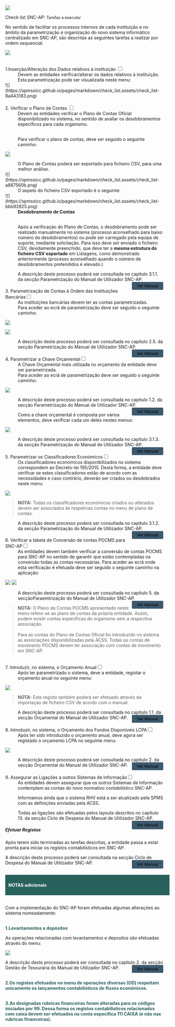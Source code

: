 <div class="cabecalho"><img src="https://spmssicc.github.io/pages/img/logos/SPMS2016B_272x105.png">

Check list SNC-AP: <span style="font-size:.9em">Tarefas a executar</span></div>

No sentido de facilitar os processos internos de cada instituição e no âmbito da parametrização e organização do novo sistema informático centralizado em SNC-AP, são descritas as seguintes tarefas a realizar por ordem sequencial.

![](https://spmssicc.github.io/pages/markdown/check_list.assets/check_list-3c4ff805.png)

<div style="padding-top:20px">
<label class="container"> 1.Inserção/Alteração dos Dados relativos à instituição <input type="checkbox"> <span class="checkmark"></span></label>
</div>

<div style="padding-left:40px">Devem as entidades verificar/alterar os dados relativos à instituição.
</br>Esta parametrização pode ser visualizada neste menu:</div>
![](https://spmssicc.github.io/pages/markdown/check_list.assets/check_list-8a443183.png)

<div style="padding-top:20px">
<label class="container"> 2. Verificar o Plano de Contas <input type="checkbox"> <span class="checkmark"></span></label>
</div>
<div style="padding-left:40px">Devem as entidades verificar o Plano de Contas Oficial disponibilizado no sistema, no sentido de avaliar os desdobramentos específicos para cada organismo.

</br>Para verificar o plano de contas, deve ser seguido o seguinte caminho:</div>

![](https://spmssicc.github.io/pages/markdown/check_list.assets/check_list-5bfbffc6.png)

<div style="padding-left:40px">O Plano de Contas poderá ser exportado para ficheiro CSV, para uma melhor análise.</div>
![](https://spmssicc.github.io/pages/markdown/check_list.assets/check_list-a887560b.png)

<div style="padding-left:40px">O aspeto do ficheiro CSV exportado é o seguinte:</div>
![](https://spmssicc.github.io/pages/markdown/check_list.assets/check_list-bbb92825.png)

<div style="padding-left:40px"><span style="font-weight:bold">Desdobramento de Contas</span>

 </br>Após a verificação do Plano de Contas, o desdobramento pode ser realizado manualmente no sistema (processo aconselhado para baixo número de desdobramentos) ou pode ser carregado pela equipa de suporte, mediante solicitação. Para isso deve ser enviado o ficheiro CSV, devidamente preenchido, que deve ter a <span style="font-weight:bold">mesma estrutura do ficheiro CSV exportado</span> em Listagens, como demonstrado anteriormente (processo aconselhado quando o número de desdobramentos pretendidos é elevado.)

<div class="description"> A descrição deste processo poderá ser consultada no capítulo 3.1.1. da secção Parametrização do Manual de Utilizador SNC-AP. <button  style="border:none;
border-radius:.2em;width: 100px;height: 25px;opacity: 1;display:block;float:right;background-color: #3d596d" onclick="window.open('https://spmssicc.github.io/pages/?doc=parametrizacao&anchor=desdobramento-de-contas','_blank')">Ver Manual</span></div></div>


<div style="padding-top:20px">
<label class="container">3. Parametrização de Contas à Ordem das Instituições Bancárias<input type="checkbox"> <span class="checkmark"></span></label></div>

<div style="padding-left:40px">As instituições bancárias devem ter as contas parametrizadas.
</br>Para aceder ao ecrã de parametrização deve ser seguido o seguinte caminho:</div>

![](https://spmssicc.github.io/pages/markdown/check_list.assets/check_list-eb8ddf91.png)

![](https://spmssicc.github.io/pages/markdown/check_list.assets/check_list-81d9caca.png)

<div style="padding-left:40px"><div class="description"> A descrição deste processo poderá ser consultada no capítulo 2.5. da secção Parametrização do Manual de Utilizador SNC-AP. <button  style="border:none;
border-radius:.2em;width: 100px;height: 25px;opacity: 1;display:block;float:right;background-color: #3d596d" onclick="window.open('https://spmssicc.github.io/pages/?doc=parametrizacao&anchor=25-institui%C3%A7%C3%B5es-banc%C3%A1rias','_blank')">Ver Manual</span></div></div>


<div style="padding-top:20px">
<label class="container">4. Parametrizar a Chave Orçamental<input type="checkbox"> <span class="checkmark"></span></label></div>

<div style="padding-left:40px">A Chave Orçamental mais utilizada no orçamento da entidade deve ser parametrizada.
</br>Para aceder ao ecrã de parametrização deve ser seguido o seguinte caminho:</div>

![](https://spmssicc.github.io/pages/markdown/mu_snc_ap.assets/mu_snc_ap-5a565b7c.png)

<div style="padding-left:40px"><div class="description"> A descrição deste processo poderá ser consultada no capítulo 1.2. da secção Parametrização do Manual de Utilizador SNC-AP. <button  style="border:none;
border-radius:.2em;width: 100px;height: 25px;opacity: 1;display:block;float:right;background-color: #3d596d" onclick="window.open('https://spmssicc.github.io/pages/?doc=parametrizacao&anchor=12-exerc%C3%ADcios','_blank')">Ver Manual</span></div>

Como a chave orçamental é composta por vários elementos, deve verificar cada um deles nestes menus:</div>

![](https://spmssicc.github.io/pages/markdown/mu_snc_ap.assets/mu_snc_ap-508ed546.png)

<div style="padding-left:40px"><div class="description"> A descrição deste processo poderá ser consultada no capítulo 3.1.3. da secção Parametrização do Manual de Utilizador SNC-AP. <button  style="border:none;
border-radius:.2em;width: 100px;height: 25px;opacity: 1;display:block;float:right;background-color: #3d596d" onclick="window.open('https://spmssicc.github.io/pages/?doc=parametrizacao&anchor=313-chave-or%C3%A7amental','_blank')">Ver Manual</span></div></div>


<div style="padding-top:20px">
<label class="container">5. Parametrizar os Classificadores Económicos<input type="checkbox"> <span class="checkmark"></span></label></div>

<div style="padding-left:40px">Os classificadores económicos disponibilizados no sistema correspondem ao Decreto-lei 195/2015. Desta forma, a entidade deve verificar se estes classificadores estão de acordo com as necessidades e caso contrário, deverão ser criados ou desdobrados neste menu:</div>

![](https://spmssicc.github.io/pages/markdown/mu_snc_ap.assets/mu_snc_ap-18ba7857.png)


>**NOTA:** Todas os classificadores económicos criados ou alterados devem ser associados às respetivas contas no menu de plano de contas.  

<div style="padding-left:40px"><div class="description"> A descrição deste processo poderá ser consultada no capítulo 3.1.2. da secção Parametrização do Manual de Utilizador SNC-AP. <button  style="border:none;
border-radius:.2em;width: 100px;height: 25px;opacity: 1;display:block;float:right;background-color: #3d596d" onclick="window.open('https://spmssicc.github.io/pages/?doc=parametrizacao&anchor=312-classificadores-econ%C3%B3micos','_blank')">Ver Manual</span></div></div>


<div style="padding-top:20px">
<label class="container">6. Verificar a tabela de Conversão de contas POCMS para SNC-AP<input type="checkbox"> <span class="checkmark"></span></label></div>

<div style="padding-left:40px">As entidades devem também verificar a conversão de contas POCMS para SNC-AP no sentido de garantir que estão contempladas na conversão todas as contas necessárias. Para aceder ao ecrã onde esta verificação é efetuada deve ser seguido o seguinte caminho na aplicação:</div>

![](https://spmssicc.github.io/pages/markdown/check_list.assets/check_list-9dbdf34f.png)
![](https://spmssicc.github.io/pages/markdown/check_list.assets/check_list-ab641a9c.png)

<div style="padding-left:40px"><div class="description"> A descrição deste processo poderá ser consultada no capítulo 5. da secçãoParaemtrização do Manual de Utilizador SNC-AP. <button  style="border:none;
border-radius:.2em;width: 100px;height: 25px;opacity: 1;display:block;float:right;background-color: #3d596d" onclick="window.open('https://spmssicc.github.io/pages/?doc=parametrizacao&anchor=5-pocms---snc-ap','_blank')">Ver Manual</span></div></div>

>**NOTA:** O Plano de Contas POCMS apresentado neste menu refere-se ao plano de contas da própria entidade. Assim, podem existir contas específicas do organismo sem a respectiva associação. </br></br>Para as contas do Plano de Contas Oficial foi introduzido no sistema as associações disponibilizadas pela ACSS.
Todas as contas de movimento POCMS devem ter associação com contas de movimento em SNC-AP.   

<div style="padding-top:20px">
<label class="container">7. Introduzir, no sistema, o Orçamento Anual<input type="checkbox"> <span class="checkmark"></span></label></div>

<div style="padding-left:40px">Após ter parametrizado o sistema, deve a entidade, registar o orçamento anual no seguinte menu:</div>

![](https://spmssicc.github.io/pages/markdown/mu_snc_ap.assets/mu_snc_ap-8570877f.png)

>**NOTA:** Este registo também poderá ser efetuado através da importação de ficheiro CSV de acordo com o manual.  

<div style="padding-left:40px"><div class="description"> A descrição deste processo poderá ser consultada no capítulo 1.1. da secção Orçamental do Manual de Utilizador SNC-AP. <button  style="border:none;
border-radius:.2em;width: 100px;height: 25px;opacity: 1;display:block;float:right;background-color: #3d596d" onclick="window.open('https://spmssicc.github.io/pages/?doc=orcamento&anchor=11-recolha-de-propostas-or%C3%A7amentais','_blank')">Ver Manual</span></div></div>

<div style="padding-top:20px">
<label class="container">8. Introduzir, no sistema, o Orçamento dos Fundos Disponíveis LCPA<input type="checkbox"> <span class="checkmark"></span></label></div>

<div style="padding-left:40px">Após ter sido introduzido o orçamento anual, deve agora ser registado o orçamento LCPA no seguinte menu:</div>

![](https://spmssicc.github.io/pages/markdown/mu_snc_ap.assets/mu_snc_ap-4582f3fc.png)

<div style="padding-left:40px"><div class="description"> A descrição deste processo poderá ser consultada no capítulo 2. da secção Orçamental do Manual de Utilizador SNC-AP. <button  style="border:none;
border-radius:.2em;width: 100px;height: 25px;opacity: 1;display:block;float:right;background-color: #3d596d" onclick="window.open('https://spmssicc.github.io/pages/?doc=orcamento&anchor=2-fundos-dispon%C3%ADveis-lpca','_blank')">Ver Manual</span></div></div>


<div style="padding-top:20px">
<label class="container">9. Assegurar as Ligações a outros Sistemas de Informação<input type="checkbox"> <span class="checkmark"></span></label></div>
<div style="padding-left:40px">As entidades devem assegurar que os outros Sistemas de Informação contemplem as contas do novo normativo contabilístico SNC-AP.

Informamos ainda que o sistema RHV está a ser atualizado pela SPMS com as definições enviadas pela ACSS.

<div class="description"> Todas as ligações são efetuadas pelos layouts descritos no capítulo 13. da secção Ciclo de Despesa do Manual de Utilizador SNC-AP. <button  style="border:none;
border-radius:.2em;width: 100px;height: 2em;opacity: 1;display:block;float:right;background-color: #3d596d" onclick="window.open('https://spmssicc.github.io/pages/?doc=ciclo_despesa&anchor=13-liga%C3%A7%C3%B5es-de-outras-aplica%C3%A7%C3%B5es','_blank')">Ver Manual</span></div></div>

##### Efetuar Registos

Após terem sido terminadas as tarefas descritas, a entidade passa a estar pronta para iniciar os registos contabilísticos em SNC-AP.

<div class="description"> A descrição deste processo poderá ser consultada na secção Ciclo de Despesa do Manual de Utilizador SNC-AP. <button  style="border:none;
border-radius:.2em;width: 100px;height: 2em;opacity: 1;display:block;float:right;background-color: #3d596d" onclick="window.open('https://spmssicc.github.io/pages/?doc=ciclo_despesa&anchor=ciclo-de-despesa','_blank')">Ver Manual</span></div>


<div style="background-color:#29615D; padding:10px; margin-top:30px; width:100%;border:5px">

<span style="font-weight:bold; text-align:center;color:white">NOTAS adicionais</span></div>

</br>Com a implementação do SNC-AP foram efetuadas algumas alterações ao sistema nomeadamente:

</br><span style="color:#29615D; font-weight:bold">1.Levantamentos e depósitos</span>

As operações relacionadas com levantamentos e depositos são efetuadas através do menu:

![](https://spmssicc.github.io/pages/markdown/check_list.assets/check_list-7a102c45.png)

<div class="description"> A descrição deste processo poderá ser consultada no capítulo 2. da secção Gestão de Tesouraria do Manual de Utilizador SNC-AP. <button  style="border:none;
border-radius:.2em;width: 100px;height: 25px;opacity: 1;display:block;float:right;background-color: #3d596d" onclick="window.open('https://spmssicc.github.io/pages/?doc=gestao_tesouraria&anchor=2-dep%C3%B3sitoslevantamentos','_blank')">Ver Manual</span></div>

</br><span style="color:#29615D; font-weight:bold">2.Os registos efetuados no menu de operações diversas (OD) respeitam unicamente os lançamentos contabilísticos de fluxos económicos.</span>

</br><span style="color:#29615D; font-weight:bold">3.As designadas rubricas financeiras foram alteradas para os códigos iniciados por 99. Dessa forma os registos contabilisticos relacionados com caixa devem ser efetuados na conta especifica 111 CAIXA (e não nas rubricas financeiras).</span>

